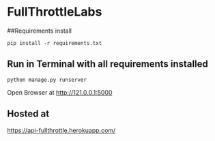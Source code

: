 # FullThrottleLabs
##Requirements install
```
pip install -r requirements.txt 
```
## Run in Terminal with all requirements installed
```
python manage.py runserver
```
Open Browser at http://121.0.0.1:5000

## Hosted at
https://api-fullthrottle.herokuapp.com/

